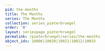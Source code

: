 ```yaml
---
pid: the-months
title: The Months
series: The Months
collection: series_pieterbruegel
order: '0'
layout: seriespage_pieterbruegel
permalink: /pieterbruegel/series/the-months
object_ids: 10006|10020|10021|10022|10033
---
```

